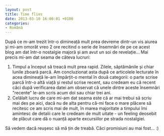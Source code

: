 ```yaml
---
layout: post
title: Time flies
date: 2013-03-10 16:00:01 +0100
categories:
- Română
---
```

<p>După ce m-am trezit într-o dimineață mult prea devreme dintr-un vis aiurea și mi-am omorât vreo 2 ore recitind o serie de însemnări de pe ce acest blog am dat într-o nostalgie majoră și am avut un soi de revelație... Mai precis mi-am dat seama de câteva lucruri:</p>
<ol>
<li>Timpul a început să treacă mult prea rapid. Zilele, săptămânile și chiar lunile zboară parcă. Am concluzionat asta după ce articolele lecturate în acea dimineață le-am împărțit-o mental în două categorii: o parte scrise parcă într-o altă viață și restul scrise recent, sau credeam eu că recent căci după verificarea datei am observat că unele dintre aceste însemnări "recente" le-am scris acum doi sau chiar trei ani.</li>
<li>Celălalt lucru de care mi-am dat seama este că ar mai trebui să scriu mai des pe aici, dacă nu de alta pentru că-mi face o mare plăcere să recitesc ce am scris mai de mult, în marea majoritate a timpului îmi amintesc de detalii care le credeam de mult uitate - un feeling deosebit de plăcut care dă o nuanță aparte excursiilor pe strada nostalgiei.</li>
</ol>
<p>Să vedem dacă reușesc să mă țin de treabă. Căci promisiuni au mai fost... :)</p>
